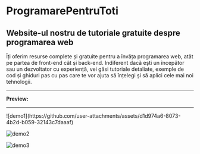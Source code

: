 # ProgramarePentruToti
<h2>Website-ul nostru de tutoriale gratuite despre programarea web</h2>
<p>Îți oferim resurse complete și gratuite pentru a învăța programarea web, atât pe partea de front-end cât și back-end. Indiferent dacă ești un începător sau un dezvoltator cu experiență, vei găsi tutoriale detaliate, exemple de cod și ghiduri pas cu pas 
care te vor ajuta să înțelegi și să aplici cele mai noi tehnologii.</p>
<hr>
<p><strong>Preview:</strong></p>
<hr>
![demo1](https://github.com/user-attachments/assets/d1d974a6-8073-4b2d-b059-32143c7daaaf)

![demo2](https://github.com/user-attachments/assets/0efd0621-d5dc-4472-92dd-3dd69393790a)

![demo3](https://github.com/user-attachments/assets/d30b94a7-db4e-49d8-a61d-c6417f1d898b)
